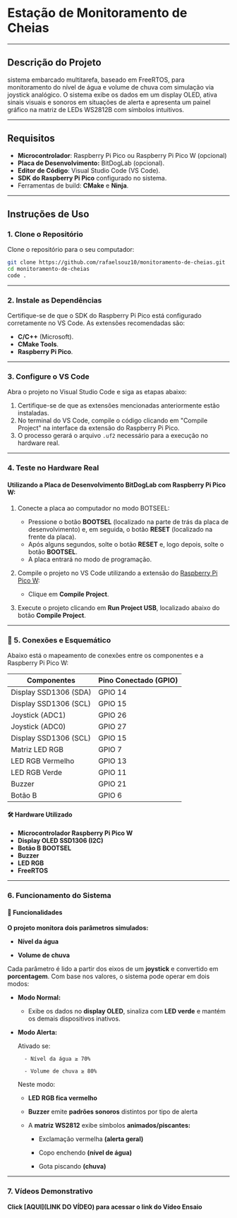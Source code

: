 # Estação de Monitoramento de Cheias

---

## Descrição do Projeto
sistema embarcado multitarefa, baseado em FreeRTOS, para monitoramento do nível de água e volume de chuva com simulação via joystick analógico. O sistema exibe os dados em um display OLED, ativa sinais visuais e sonoros em situações de alerta e apresenta um painel gráfico na matriz de LEDs WS2812B com símbolos intuitivos.

---

## Requisitos

- **Microcontrolador**: Raspberry Pi Pico ou Raspberry Pi Pico W (opcional)
- **Placa de Desenvolvimento:** BitDogLab (opcional).
- **Editor de Código**: Visual Studio Code (VS Code).
- **SDK do Raspberry Pi Pico** configurado no sistema.
- Ferramentas de build: **CMake** e **Ninja**.

---

## Instruções de Uso

### 1. Clone o Repositório

Clone o repositório para o seu computador:
```bash
git clone https://github.com/rafaelsouz10/monitoramento-de-cheias.git
cd monitoramento-de-cheias
code .
```
---

### 2. Instale as Dependências

Certifique-se de que o SDK do Raspberry Pi Pico está configurado corretamente no VS Code. As extensões recomendadas são:

- **C/C++** (Microsoft).
- **CMake Tools**.
- **Raspberry Pi Pico**.

---

### 3. Configure o VS Code

Abra o projeto no Visual Studio Code e siga as etapas abaixo:

1. Certifique-se de que as extensões mencionadas anteriormente estão instaladas.
2. No terminal do VS Code, compile o código clicando em "Compile Project" na interface da extensão do Raspberry Pi Pico.
3. O processo gerará o arquivo `.uf2` necessário para a execução no hardware real.

---

### 4. Teste no Hardware Real

#### Utilizando a Placa de Desenvolvimento BitDogLab com Raspberry Pi Pico W:

1. Conecte a placa ao computador no modo BOTSEEL:
   - Pressione o botão **BOOTSEL** (localizado na parte de trás da placa de desenvolvimento) e, em seguida, o botão **RESET** (localizado na frente da placa).
   - Após alguns segundos, solte o botão **RESET** e, logo depois, solte o botão **BOOTSEL**.
   - A placa entrará no modo de programação.

2. Compile o projeto no VS Code utilizando a extensão do [Raspberry Pi Pico W](https://marketplace.visualstudio.com/items?itemName=raspberry-pi.raspberry-pi-pico):
   - Clique em **Compile Project**.

3. Execute o projeto clicando em **Run Project USB**, localizado abaixo do botão **Compile Project**.

---

### 🔌 5. Conexões e Esquemático
Abaixo está o mapeamento de conexões entre os componentes e a Raspberry Pi Pico W:

| **Componentes**        | **Pino Conectado (GPIO)** |
|------------------------|---------------------------|
| Display SSD1306 (SDA)  | GPIO 14                   |
| Display SSD1306 (SCL)  | GPIO 15                   |
| Joystick (ADC1)        | GPIO 26                   |
| Joystick (ADC0)        | GPIO 27                   |
| Display SSD1306 (SCL)  | GPIO 15                   |
| Matriz LED RGB         | GPIO 7                    |
| LED RGB Vermelho       | GPIO 13                   |
| LED RGB Verde          | GPIO 11                   |
| Buzzer                 | GPIO 21                   |
| Botão B                | GPIO 6                    |

#### 🛠️ Hardware Utilizado
- **Microcontrolador Raspberry Pi Pico W**
- **Display OLED SSD1306 (I2C)**
- **Botão B BOOTSEL**
- **Buzzer**
- **LED RGB**
- **FreeRTOS**

---

### 6. Funcionamento do Sistema

#### 📌 Funcionalidades

**O projeto monitora dois parâmetros simulados:**

- **Nível da água**

- **Volume de chuva**

Cada parâmetro é lido a partir dos eixos de um **joystick** e convertido em **porcentagem**. Com base nos valores, o sistema pode operar em dois modos:

- **Modo Normal:**

    - Exibe os dados no **display OLED**, sinaliza com **LED verde** e mantém os demais dispositivos inativos.

- **Modo Alerta:**

    Ativado se:

        - Nível da água ≥ 70%

        - Volume de chuva ≥ 80%

    Neste modo:

    - **LED RGB fica vermelho**

    - **Buzzer** emite **padrões sonoros** distintos por tipo de alerta

    - A **matriz WS2812** exibe símbolos **animados/piscantes:**

        - Exclamação vermelha **(alerta geral)**

        - Copo enchendo **(nível de água)**

        - Gota piscando **(chuva)**

---

### 7. Vídeos Demonstrativo

**Click [AQUI](LINK DO VÍDEO) para acessar o link do Vídeo Ensaio**